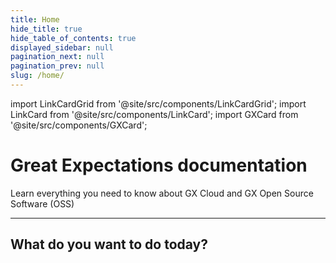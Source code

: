 ```yaml
---
title: Home
hide_title: true
hide_table_of_contents: true
displayed_sidebar: null
pagination_next: null
pagination_prev: null
slug: /home/
---
```


import LinkCardGrid from '@site/src/components/LinkCardGrid';
import LinkCard from '@site/src/components/LinkCard';
import GXCard from '@site/src/components/GXCard';

# Great Expectations documentation

<p className="DocItem__header-description">Learn everything you need to know about GX Cloud and GX Open Source Software (OSS)</p>

---

<GXCard />

## What do you want to do today?

<LinkCardGrid>
  <LinkCard topIcon label="Get started with GX Cloud" description="Our fully-managed SaaS solution that simplifies deployment, scaling, and collaboration." to="/cloud/" icon="/img/gx_cloud_storage.svg" />
  <LinkCard topIcon label="Get started with GX Core" description="Get started with the Great Expectations Python library." to="/core/introduction/" icon="/img/oss_icon.svg" />
  <LinkCard topIcon label="View GX APIs" description="View our available APIs." to="/reference" icon="/img/api_icon.svg" />
  <LinkCard topIcon label="Learn more about GX Core features" description="Use tutorials and conceptual topics to learn everything you need to know about GX Core features and functionality." to="/reference/learn" icon="/img/overview_icon.svg" />
</LinkCardGrid>
